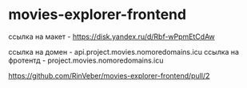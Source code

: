 # movies-explorer-frontend

ccылка на макет - https://disk.yandex.ru/d/Rbf-wPpmEtCdAw

ссылка на домен - api.project.movies.nomoredomains.icu
ссылка на фротентд - project.movies.nomoredomains.icu

https://github.com/RinVeber/movies-explorer-frontend/pull/2